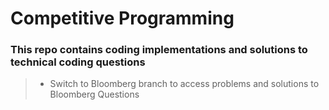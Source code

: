 # Competitive Programming

### This repo contains coding implementations and solutions to technical coding questions

>- Switch to Bloomberg branch to access problems and solutions to Bloomberg Questions
